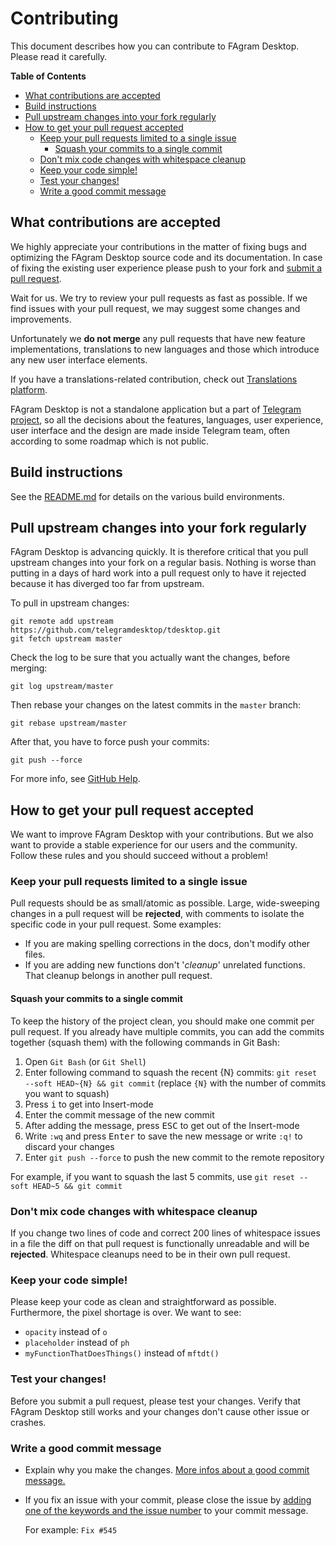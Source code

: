 # Contributing

This document describes how you can contribute to FAgram Desktop. Please read it carefully.

**Table of Contents**

* [What contributions are accepted](#what-contributions-are-accepted)
* [Build instructions](#build-instructions)
* [Pull upstream changes into your fork regularly](#pull-upstream-changes-into-your-fork-regularly)
* [How to get your pull request accepted](#how-to-get-your-pull-request-accepted)
  * [Keep your pull requests limited to a single issue](#keep-your-pull-requests-limited-to-a-single-issue)
    * [Squash your commits to a single commit](#squash-your-commits-to-a-single-commit)
  * [Don't mix code changes with whitespace cleanup](#dont-mix-code-changes-with-whitespace-cleanup)
  * [Keep your code simple!](#keep-your-code-simple)
  * [Test your changes!](#test-your-changes)
  * [Write a good commit message](#write-a-good-commit-message)

## What contributions are accepted

We highly appreciate your contributions in the matter of fixing bugs and optimizing the FAgram Desktop source code and its documentation. In case of fixing the existing user experience please push to your fork and [submit a pull request][pr].

Wait for us. We try to review your pull requests as fast as possible.
If we find issues with your pull request, we may suggest some changes and improvements.

Unfortunately we **do not merge** any pull requests that have new feature implementations, translations to new languages and those which introduce any new user interface elements.

If you have a translations-related contribution, check out [Translations platform][translate].

FAgram Desktop is not a standalone application but a part of [Telegram project][telegram], so all the decisions about the features, languages, user experience, user interface and the design are made inside Telegram team, often according to some roadmap which is not public.

## Build instructions

See the [README.md][build_instructions] for details on the various build
environments.

## Pull upstream changes into your fork regularly

FAgram Desktop is advancing quickly. It is therefore critical that you pull upstream changes into your fork on a regular basis. Nothing is worse than putting in a days of hard work into a pull request only to have it rejected because it has diverged too far from upstream.

To pull in upstream changes:

    git remote add upstream https://github.com/telegramdesktop/tdesktop.git
    git fetch upstream master

Check the log to be sure that you actually want the changes, before merging:

    git log upstream/master

Then rebase your changes on the latest commits in the `master` branch:

    git rebase upstream/master

After that, you have to force push your commits:

    git push --force

For more info, see [GitHub Help][help_fork_repo].

## How to get your pull request accepted

We want to improve FAgram Desktop with your contributions. But we also want to provide a stable experience for our users and the community. Follow these rules and you should succeed without a problem!

### Keep your pull requests limited to a single issue

Pull requests should be as small/atomic as possible. Large, wide-sweeping changes in a pull request will be **rejected**, with comments to isolate the specific code in your pull request. Some examples:

* If you are making spelling corrections in the docs, don't modify other files.
* If you are adding new functions don't '*cleanup*' unrelated functions. That cleanup belongs in another pull request.

#### Squash your commits to a single commit

To keep the history of the project clean, you should make one commit per pull request.
If you already have multiple commits, you can add the commits together (squash them) with the following commands in Git Bash:

1. Open `Git Bash` (or `Git Shell`)
2. Enter following command to squash the recent {N} commits: `git reset --soft HEAD~{N} && git commit` (replace `{N}` with the number of commits you want to squash)
3. Press <kbd>i</kbd> to get into Insert-mode
4. Enter the commit message of the new commit
5. After adding the message, press <kbd>ESC</kbd> to get out of the Insert-mode
6. Write `:wq` and press <kbd>Enter</kbd> to save the new message or write `:q!` to discard your changes
7. Enter `git push --force` to push the new commit to the remote repository

For example, if you want to squash the last 5 commits, use `git reset --soft HEAD~5 && git commit`

### Don't mix code changes with whitespace cleanup

If you change two lines of code and correct 200 lines of whitespace issues in a file the diff on that pull request is functionally unreadable and will be **rejected**. Whitespace cleanups need to be in their own pull request.

### Keep your code simple!

Please keep your code as clean and straightforward as possible.
Furthermore, the pixel shortage is over. We want to see:

* `opacity` instead of `o`
* `placeholder` instead of `ph`
* `myFunctionThatDoesThings()` instead of `mftdt()`

### Test your changes!

Before you submit a pull request, please test your changes. Verify that FAgram Desktop still works and your changes don't cause other issue or crashes.

### Write a good commit message

* Explain why you make the changes. [More infos about a good commit message.][commit_message]

* If you fix an issue with your commit, please close the issue by [adding one of the keywords and the issue number][closing-issues-via-commit-messages] to your commit message.

  For example: `Fix #545`

[//]: # (LINKS)
[telegram]: https://telegram.org/
[help_fork_repo]: https://help.github.com/articles/fork-a-repo/
[help_change_commit_message]: https://help.github.com/articles/changing-a-commit-message/
[commit_message]: http://tbaggery.com/2008/04/19/a-note-about-git-commit-messages.html
[pr]: https://github.com/telegramdesktop/tdesktop/compare
[build_instructions]: https://github.com/telegramdesktop/tdesktop/blob/master/README.md#build-instructions
[closing-issues-via-commit-messages]: https://help.github.com/articles/closing-issues-via-commit-messages/
[translate]: https://translations.telegram.org
